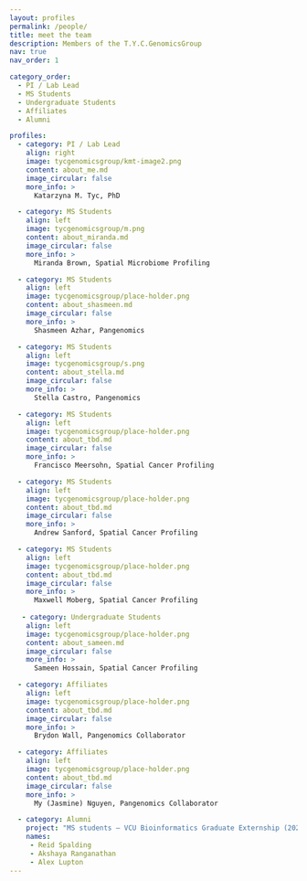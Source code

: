 ```yaml
---
layout: profiles
permalink: /people/
title: meet the team
description: Members of the T.Y.C.GenomicsGroup
nav: true
nav_order: 1

category_order:
  - PI / Lab Lead
  - MS Students
  - Undergraduate Students
  - Affiliates
  - Alumni

profiles:
  - category: PI / Lab Lead
    align: right
    image: tycgenomicsgroup/kmt-image2.png
    content: about_me.md
    image_circular: false
    more_info: >
      Katarzyna M. Tyc, PhD

  - category: MS Students
    align: left
    image: tycgenomicsgroup/m.png
    content: about_miranda.md
    image_circular: false
    more_info: >
      Miranda Brown, Spatial Microbiome Profiling

  - category: MS Students
    align: left
    image: tycgenomicsgroup/place-holder.png
    content: about_shasmeen.md
    image_circular: false
    more_info: >
      Shasmeen Azhar, Pangenomics

  - category: MS Students
    align: left
    image: tycgenomicsgroup/s.png
    content: about_stella.md
    image_circular: false
    more_info: >
      Stella Castro, Pangenomics

  - category: MS Students
    align: left
    image: tycgenomicsgroup/place-holder.png
    content: about_tbd.md
    image_circular: false
    more_info: >
      Francisco Meersohn, Spatial Cancer Profiling

  - category: MS Students
    align: left
    image: tycgenomicsgroup/place-holder.png
    content: about_tbd.md
    image_circular: false
    more_info: >
      Andrew Sanford, Spatial Cancer Profiling

  - category: MS Students
    align: left
    image: tycgenomicsgroup/place-holder.png
    content: about_tbd.md
    image_circular: false
    more_info: >
      Maxwell Moberg, Spatial Cancer Profiling
  
   - category: Undergraduate Students
    align: left
    image: tycgenomicsgroup/place-holder.png
    content: about_sameen.md
    image_circular: false
    more_info: >
      Sameen Hossain, Spatial Cancer Profiling

  - category: Affiliates
    align: left
    image: tycgenomicsgroup/place-holder.png
    content: about_tbd.md
    image_circular: false
    more_info: >
      Brydon Wall, Pangenomics Collaborator

  - category: Affiliates
    align: left
    image: tycgenomicsgroup/place-holder.png
    content: about_tbd.md
    image_circular: false
    more_info: >
      My (Jasmine) Nguyen, Pangenomics Collaborator

  - category: Alumni
    project: "MS students – VCU Bioinformatics Graduate Externship (2023). Project: NGS Pipeline for S. sanguinis Mutant Screening."
    names:
     - Reid Spalding
     - Akshaya Ranganathan
     - Alex Lupton
---
```


